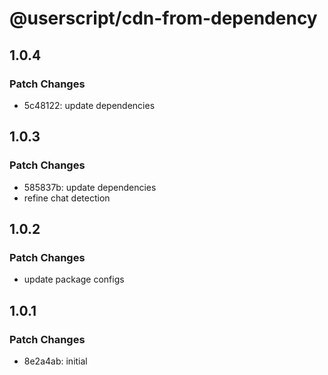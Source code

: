 # @userscript/cdn-from-dependency

## 1.0.4

### Patch Changes

- 5c48122: update dependencies

## 1.0.3

### Patch Changes

- 585837b: update dependencies
- refine chat detection

## 1.0.2

### Patch Changes

- update package configs

## 1.0.1

### Patch Changes

- 8e2a4ab: initial
